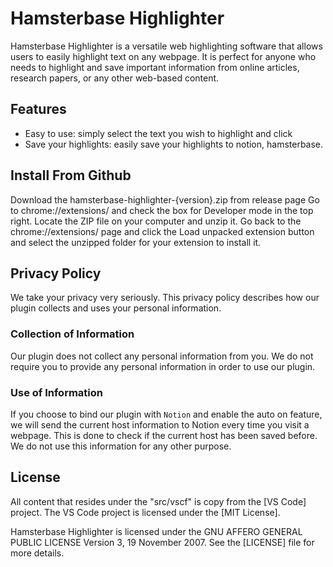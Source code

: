 # Hamsterbase Highlighter

Hamsterbase Highlighter is a versatile web highlighting software that allows users to easily highlight text on any webpage. It is perfect for anyone who needs to highlight and save important information from online articles, research papers, or any other web-based content.

## Features

- Easy to use: simply select the text you wish to highlight and click
- Save your highlights: easily save your highlights to notion, hamsterbase.

## Install From Github

Download the hamsterbase-highlighter-{version}.zip from release page
Go to chrome://extensions/ and check the box for Developer mode in the top right.
Locate the ZIP file on your computer and unzip it.
Go back to the chrome://extensions/ page and click the Load unpacked extension button and select the unzipped folder for your extension to install it.

## Privacy Policy

We take your privacy very seriously. This privacy policy describes how our plugin collects and uses your personal information.

### Collection of Information

Our plugin does not collect any personal information from you. We do not require you to provide any personal information in order to use our plugin.

### Use of Information

If you choose to bind our plugin with `Notion` and enable the auto on feature, we will send the current host information to Notion every time you visit a webpage. This is done to check if the current host has been saved before. We do not use this information for any other purpose.

## License

All content that resides under the "src/vscf" is copy from the [VS Code] project. The VS Code project is licensed under the [MIT License].

Hamsterbase Highlighter is licensed under the GNU AFFERO GENERAL PUBLIC LICENSE Version 3, 19 November 2007. See the [LICENSE] file for more details.
